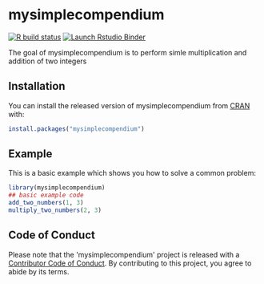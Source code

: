
# mysimplecompendium

<!-- badges: start -->
  [![R build status](https://github.com/chavi-g/DATA-598-WI20-week-7/workflows/R-CMD-check/badge.svg)](https://github.com/chavi-g/DATA-598-WI20-week-7/actions)
[![Launch Rstudio Binder](http://mybinder.org/badge_logo.svg)](https://mybinder.org/v2/gh/chavi-g/DATA-598-WI20-week-7/master?urlpath=rstudio)
<!-- badges: end -->

The goal of mysimplecompendium is to perform simle multiplication and addition of two integers

## Installation

You can install the released version of mysimplecompendium from [CRAN](https://CRAN.R-project.org) with:

``` r
install.packages("mysimplecompendium")
```

## Example

This is a basic example which shows you how to solve a common problem:

``` r
library(mysimplecompendium)
## basic example code
add_two_numbers(1, 3)
multiply_two_numbers(2, 3)
```
## Code of Conduct

Please note that the 'mysimplecompendium' project is released with a
[Contributor Code of Conduct](CODE_OF_CONDUCT.md).
By contributing to this project, you agree to abide by its terms.

